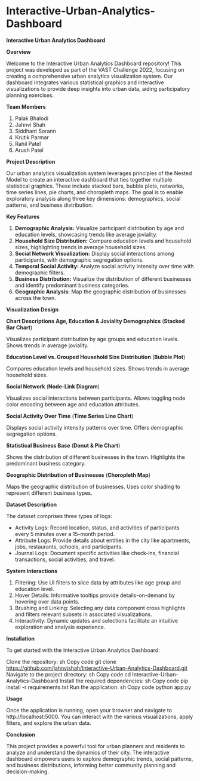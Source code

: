 # Interactive-Urban-Analytics-Dashboard
**Interactive Urban Analytics Dashboard**

**Overview**

Welcome to the Interactive Urban Analytics Dashboard repository! This project was developed as part of the VAST Challenge 2022, focusing on creating a comprehensive urban analytics visualization system. Our dashboard integrates various statistical graphics and interactive visualizations to provide deep insights into urban data, aiding participatory planning exercises.

**Team Members**

1. Palak Bhalodi
2. Jahnvi Shah
3. Siddhant Sorann
4. Krutik Parmar
5. Rahil Patel
6. Arush Patel

**Project Description**

Our urban analytics visualization system leverages principles of the Nested Model to create an interactive dashboard that ties together multiple statistical graphics. These include stacked bars, bubble plots, networks, time series lines, pie charts, and choropleth maps. The goal is to enable exploratory analysis along three key dimensions: demographics, social patterns, and business distribution.

**Key Features**
1. **Demographic Analysis:** Visualize participant distribution by age and education levels, showcasing trends like average joviality.
2. **Household Size Distribution:** Compare education levels and household sizes, highlighting trends in average household sizes.
3. **Social Network Visualization:** Display social interactions among participants, with demographic segregation options.
4. **Temporal Social Activity:** Analyze social activity intensity over time with demographic filters.
5. **Business Distribution:** Visualize the distribution of different businesses and identify predominant business categories.
6. **Geographic Analysis:** Map the geographic distribution of businesses across the town.

**Visualization Design**

**Chart Descriptions**
**Age, Education & Joviality Demographics** (**Stacked Bar Chart**)

Visualizes participant distribution by age groups and education levels.
Shows trends in average joviality.

**Education Level vs. Grouped Household Size Distribution** (**Bubble Plot**)

Compares education levels and household sizes.
Shows trends in average household sizes.

**Social Network** (**Node-Link Diagram**)

Visualizes social interactions between participants.
Allows toggling node color encoding between age and education attributes.

**Social Activity Over Time** (**Time Series Line Chart**)

Displays social activity intensity patterns over time.
Offers demographic segregation options.

**Statistical Business Base** (**Donut & Pie Chart**)

Shows the distribution of different businesses in the town.
Highlights the predominant business category.

**Geographic Distribution of Businesses** (**Choropleth Map**)

Maps the geographic distribution of businesses.
Uses color shading to represent different business types.

**Dataset Description**

The dataset comprises three types of logs:

- Activity Logs: Record location, status, and activities of participants every 5 minutes over a 15-month period.
- Attribute Logs: Provide details about entities in the city like apartments, jobs, restaurants, schools, and participants.
- Journal Logs: Document specific activities like check-ins, financial transactions, social activities, and travel.

**System Interactions**

  1. Filtering: Use UI filters to slice data by attributes like age group and education level.
  2. Hover Details: Informative tooltips provide details-on-demand by hovering over data points.
  3. Brushing and Linking: Selecting any data component cross highlights and filters relevant subsets in associated visualizations.
  4. Interactivity: Dynamic updates and selections facilitate an intuitive exploration and analysis experience.


**Installation**

To get started with the Interactive Urban Analytics Dashboard:

Clone the repository:
sh
Copy code
git clone https://github.com/jahnvishah/Interactive-Urban-Analytics-Dashboard.git
Navigate to the project directory:
sh
Copy code
cd Interactive-Urban-Analytics-Dashboard
Install the required dependencies:
sh
Copy code
pip install -r requirements.txt
Run the application:
sh
Copy code
python app.py

**Usage**

Once the application is running, open your browser and navigate to http://localhost:5000. You can interact with the various visualizations, apply filters, and explore the urban data.

**Conclusion**

This project provides a powerful tool for urban planners and residents to analyze and understand the dynamics of their city. The interactive dashboard empowers users to explore demographic trends, social patterns, and business distributions, informing better community planning and decision-making.

